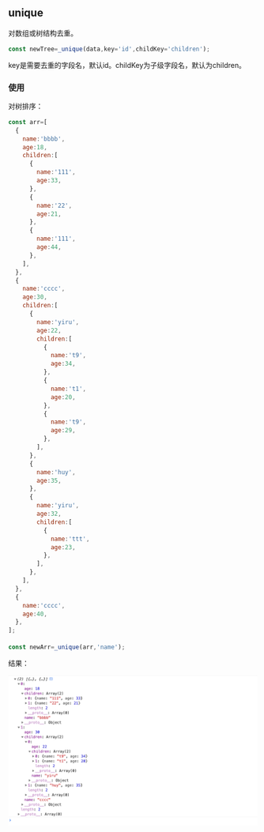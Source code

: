 ## unique

对数组或树结构去重。

```javascript
const newTree=_unique(data,key='id',childKey='children');

```

key是需要去重的字段名，默认id。childKey为子级字段名，默认为children。

### 使用

对树排序：

```javascript
const arr=[
  {
    name:'bbbb',
    age:18,
    children:[
      {
        name:'111',
        age:33,
      },
      {
        name:'22',
        age:21,
      },
      {
        name:'111',
        age:44,
      },
    ],
  },
  {
    name:'cccc',
    age:30,
    children:[
      {
        name:'yiru',
        age:22,
        children:[
          {
            name:'t9',
            age:34,
          },
          {
            name:'t1',
            age:20,
          },
          {
            name:'t9',
            age:29,
          },
        ],
      },
      {
        name:'huy',
        age:35,
      },
      {
        name:'yiru',
        age:32,
        children:[
          {
            name:'ttt',
            age:23,
          },
        ],
      },
    ],
  },
  {
    name:'cccc',
    age:40,
  },
];

const newArr=_unique(arr,'name');

```

结果：

![unique](./images/unique.png)












